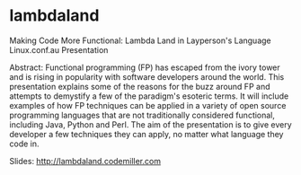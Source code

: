 lambdaland
==========

Making Code More Functional: Lambda Land in Layperson's Language
Linux.conf.au Presentation

Abstract: Functional programming (FP) has escaped from the ivory tower and is rising in popularity with software developers around the world. This presentation explains some of the reasons for the buzz around FP and attempts to demystify a few of the paradigm's esoteric terms. It will include examples of how FP techniques can be applied in a variety of open source programming languages that are not traditionally considered functional, including Java, Python and Perl. The aim of the presentation is to give every developer a few techniques they can apply, no matter what language they code in.

Slides: http://lambdaland.codemiller.com
